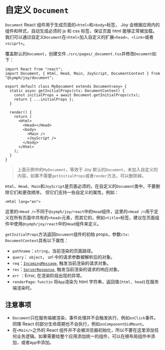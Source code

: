 # 自定义 `Document`

`Document` React 组件用于生成页面的`<html>`和`<body>`标签， Joy 会根据应用内的组件和样式，自动生成必须的 js 和 css 标签，保证页面 html 能够正常被加载。
我们可以通过自定义`Document`在`<html>`加入自定义的扩展`<head>`、`<link>`或者`<sciprt>`。

覆盖默认的`Document`，创建文件`./src/pages/_document.tsx`并修改`Document`如下：

```tsx
import React from "react";
import Document, { Html, Head, Main, JoyScript, DocumentContext } from "@symph/joy/document";

export default class MyDocument extends Document<any> {
  static async getInitialProps(ctx: DocumentContext) {
    const initialProps = await Document.getInitialProps(ctx);
    return { ...initialProps };
  }

  render() {
    return (
      <Html>
        <Head></Head>
        <body>
          <Main />
          <JoyScript />
        </body>
      </Html>
    );
  }
}
```

> 上面示例中的`MyDocument`，等效于 Joy 默认的`Document`，未加入自定义的内容，如果不需要`getInitialProps`或者`render`方法，可以删除掉。

`Html`、`Head`、`Main`和`JoyScript`是页面必须的，在自定义的`Document`类中，不要删除它们和更改顺序。
但它们支持一些自定义的属性，例如：

```tsx
<Html lang="en">
```

这里的`<Head />`不同于`@symph/joy/react`中的`Head`组件，这里的`<Head />`用于定义在所有页面中共有的`<head>`元素，而其它的，例如`<title>`标签，建议在页面组件中使用`@symph/joy/react`中的`Head`组件来定义。

`getInitialProps`方法返回`Document`组件的初始 props，参数`ctx: DocumentContext`具有以下属性：

- `pathname`：`string`，当前渲染的页面路径。
- `query`： `object`， url 中的请求参数被解析后的对象。
- `req`：[`IncomingMessage`](https://nodejs.org/api/http.html#http_class_http_incomingmessage), 触发当前渲染的请求对象。
- `res`：[`ServerResponse`](https://nodejs.org/api/http.html#http_class_http_serverresponse), 触发当前渲染的请求的响应对象。
- `err` ：Error, 在渲染阶段出现的异常。
- `renderPage`: `functin` 将`App`渲染为 html 字符串，返回值`{html, head}`在服务端渲染时。

## 注意事项

- `Document`只在服务端被渲染，事件处理并不会触发执行，例如`onClick`事件。同理 React 的部分生命周期也不会执行，例如`onComponentDidMount`。
- 在`<Main/>`之外的 React 组件并不会被浏览器初始化，所以不要在这里添加任何业务逻辑。如果需要给整个应用添加统一的组件，可以在根布局组件中添加，或者`App`中添加。
